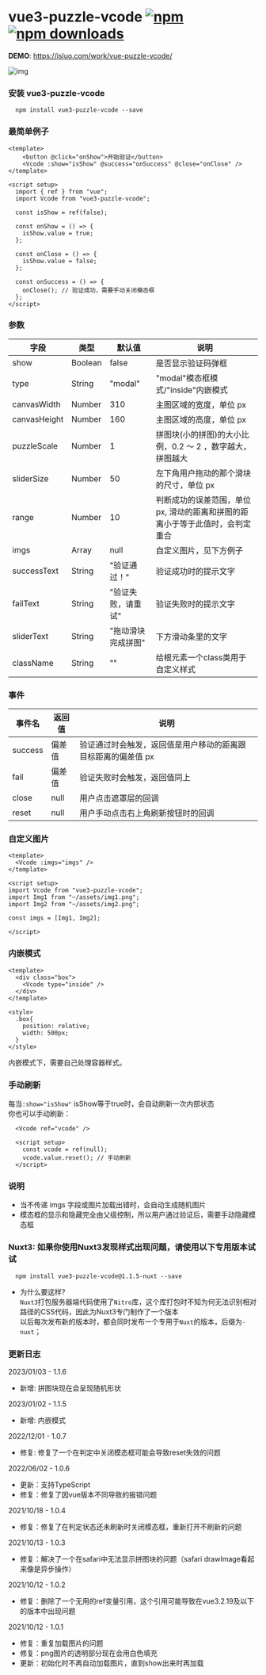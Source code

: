 # vue3-puzzle-vcode [![npm](https://img.shields.io/npm/v/vue3-puzzle-vcode.svg)](https://www.npmjs.com/package/vue3-puzzle-vcode) [![npm downloads](https://img.shields.io/npm/dt/vue3-puzzle-vcode.svg)](https://www.npmjs.com/package/vue3-puzzle-vcode)

**DEMO**: https://isluo.com/work/vue-puzzle-vcode/

![img](public/demo.gif)


### 安装 vue3-puzzle-vcode

```node
  npm install vue3-puzzle-vcode --save
```

### 最简单例子
```vue
<template>
    <button @click="onShow">开始验证</button>
    <Vcode :show="isShow" @success="onSuccess" @close="onClose" />
</template>

<script setup>
  import { ref } from "vue";
  import Vcode from "vue3-puzzle-vcode";

  const isShow = ref(false);

  const onShow = () => {
    isShow.value = true;
  };

  const onClose = () => {
    isShow.value = false;
  };

  const onSuccess = () => {
    onClose(); // 验证成功，需要手动关闭模态框
  };
</script>
```

### 参数

| 字段         | 类型    | 默认值             | 说明                                                                          |
| ------------ | ------- | ------------------ | ----------------------------------------------------------------------------- |
| show         | Boolean | false              | 是否显示验证码弹框                                                            |
| type         | String  | "modal"            | "modal"模态框模式/"inside"内嵌模式                                            |
| canvasWidth  | Number  | 310                | 主图区域的宽度，单位 px                                                       |
| canvasHeight | Number  | 160                | 主图区域的高度，单位 px                                                       |
| puzzleScale  | Number  | 1                  | 拼图块(小的拼图)的大小比例，0.2 ～ 2 ，数字越大，拼图越大                     |
| sliderSize   | Number  | 50                 | 左下角用户拖动的那个滑块的尺寸，单位 px                                       |
| range        | Number  | 10                 | 判断成功的误差范围，单位 px, 滑动的距离和拼图的距离小于等于此值时，会判定重合 |
| imgs         | Array   | null               | 自定义图片，见下方例子                                                        |
| successText  | String  | "验证通过！"       | 验证成功时的提示文字                                                          |
| failText     | String  | "验证失败，请重试" | 验证失败时的提示文字                                                          |
| sliderText   | String  | "拖动滑块完成拼图" | 下方滑动条里的文字                                                            |
| className    | String  | ""               | 给根元素一个class类用于自定义样式                                              |

### 事件

| 事件名  | 返回值 | 说明                                                          |
| ------- | ------ | ------------------------------------------------------------- |
| success | 偏差值 | 验证通过时会触发，返回值是用户移动的距离跟目标距离的偏差值 px |
| fail    | 偏差值 | 验证失败时会触发，返回值同上                                  |
| close   | null   | 用户点击遮罩层的回调                                          |
| reset    | null  | 用户手动点击右上角刷新按钮时的回调                            |

### 自定义图片
```vue
<template>
  <Vcode :imgs="imgs" />
</template>

<script setup>
import Vcode from "vue3-puzzle-vcode";
import Img1 from "~/assets/img1.png";
import Img2 from "~/assets/img2.png";

const imgs = [Img1, Img2];

</script>
```

### 内嵌模式
```vue
<template>
  <div class="box">
    <Vcode type="inside" />
  </div>
</template>

<style>
  .box{
    position: relative;
    width: 500px;
  }
</style>
```
内嵌模式下，需要自己处理容器样式。

### 手动刷新
每当`:show="isShow"` isShow等于true时，会自动刷新一次内部状态<br/>
你也可以手动刷新：
```vue
  <Vcode ref="vcode" />

  <script setup>
    const vcode = ref(null);
    vcode.value.reset(); // 手动刷新
  </script>
```

### 说明

- 当不传递 imgs 字段或图片加载出错时，会自动生成随机图片
- 模态框的显示和隐藏完全由父级控制，所以用户通过验证后，需要手动隐藏模态框

### Nuxt3: 如果你使用Nuxt3发现样式出现问题，请使用以下专用版本试试
```node
  npm install vue3-puzzle-vcode@1.1.5-nuxt --save
```

- 为什么要这样?<br/>
`Nuxt3`打包服务器端代码使用了`Nitro`库，这个库打包时不知为何无法识别相对路径的CSS代码，因此为Nuxt3专门制作了一个版本<br/>
以后每次发布新的版本时，都会同时发布一个专用于`Nuxt`的版本，后缀为`-nuxt`；

### 更新日志
2023/01/03 - 1.1.6<br/>
- 新增: 拼图块现在会呈现随机形状

2023/01/02 - 1.1.5<br/>
- 新增: 内嵌模式

2022/12/01 - 1.0.7<br/>
- 修复: 修复了一个在判定中关闭模态框可能会导致reset失效的问题

2022/06/02 - 1.0.6<br/>
- 更新：支持TypeScript
- 修复：修复了因vue版本不同导致的报错问题

2021/10/18 - 1.0.4<br/>
- 修复：修复了在判定状态还未刷新时关闭模态框，重新打开不刷新的问题

2021/10/13 - 1.0.3<br/>
- 修复：解决了一个在safari中无法显示拼图块的问题（safari drawImage看起来像是异步操作）

2021/10/12 - 1.0.2<br/>
- 修复：删除了一个无用的ref变量引用，这个引用可能导致在vue3.2.19及以下的版本中出现问题

2021/10/12 - 1.0.1<br/>
- 修复：重复加载图片的问题
- 修复：png图片的透明部分现在会用白色填充
- 更新：初始化时不再自动加载图片，直到show出来时再加载
